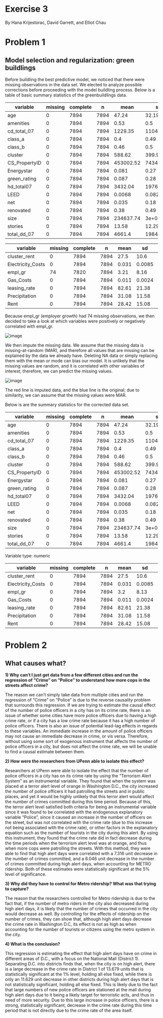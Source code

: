 Exercise 3
================

By Hana Krijestorac, David Garrett, and Elliot Chau

Problem 1
=========

Model selection and regularization: green buildlings
----------------------------------------------------

Before buildling the best predictive model, we noticed that there were missing observations in the data set. We elected to analyze possible corrections before proceeding with the model buildling process. Below is a table of basic summary statistics of the greenbuildlings data.
  


|   variable    | missing | complete |  n   |   mean    |    sd     |  p0  |   p25    |  p50   |   p75    |  p100   |   hist   |
|---------------|---------|----------|------|-----------|-----------|------|----------|--------|----------|---------|----------|
|      age      |    0    |   7894   | 7894 |   47.24   |   32.19   |  0   |    23    |   34   |    79    |   187   | ▆▇▂▃▂▁▁▁ |
|   amenities   |    0    |   7894   | 7894 |   0.53    |    0.5    |  0   |    0     |   1    |    1     |    1    | ▇▁▁▁▁▁▁▇ |
|  cd_total_07  |    0    |   7894   | 7894 |  1229.35  |  1104.59  |  39  |   684    |  966   |   1620   |  5240   | ▇▆▂▁▂▁▁▁ |
|    class_a    |    0    |   7894   | 7894 |    0.4    |   0.49    |  0   |    0     |   0    |    1     |    1    | ▇▁▁▁▁▁▁▅ |
|    class_b    |    0    |   7894   | 7894 |   0.46    |    0.5    |  0   |    0     |   0    |    1     |    1    | ▇▁▁▁▁▁▁▇ |
|    cluster    |    0    |   7894   | 7894 |  588.62   |  399.91   |  1   |   272    |  476   |   1044   |  1230   | ▅▇▇▇▁▁▆▇ |
| CS_PropertyID |    0    |   7894   | 7894 | 453002.52 | 743405.31 |  1   |  157452  | 313253 | 441188.5 | 6208103 | ▇▁▁▁▁▁▁▁ |
|  Energystar   |    0    |   7894   | 7894 |   0.081   |   0.27    |  0   |    0     |   0    |    0     |    1    | ▇▁▁▁▁▁▁▁ |
| green_rating  |    0    |   7894   | 7894 |   0.087   |   0.28    |  0   |    0     |   0    |    0     |    1    | ▇▁▁▁▁▁▁▁ |
|  hd_total07   |    0    |   7894   | 7894 |  3432.04  |  1976.94  |  0   |   1419   |  2739  |   4796   |  7200   | ▁▇▂▃▂▃▅▂ |
|     LEED      |    0    |   7894   | 7894 |  0.0068   |   0.082   |  0   |    0     |   0    |    0     |    1    | ▇▁▁▁▁▁▁▁ |
|      net      |    0    |   7894   | 7894 |   0.035   |   0.18    |  0   |    0     |   0    |    0     |    1    | ▇▁▁▁▁▁▁▁ |
|   renovated   |    0    |   7894   | 7894 |   0.38    |   0.49    |  0   |    0     |   0    |    1     |    1    | ▇▁▁▁▁▁▁▅ |
|     size      |    0    |   7894   | 7894 | 234637.74 |   3e+05   | 1624 | 50891.25 | 128838 |  294212  | 3781045 | ▇▁▁▁▁▁▁▁ |
|    stories    |    0    |   7894   | 7894 |   13.58   |   12.29   |  1   |    4     |   10   |    19    |   110   | ▇▂▁▁▁▁▁▁ |
|  total_dd_07  |    0    |   7894   | 7894 |  4661.4   |  1984.33  | 2103 |   2869   |  4979  |   6413   |  8244   | ▇▁▁▃▂▂▃▁ |


|     variable      | missing | complete |  n   | mean  |   sd   |   p0   |  p25  |  p50  |  p75  | p100  |   hist   |
|-------------------|---------|----------|------|-------|--------|--------|-------|-------|-------|-------|----------|
|   cluster_rent    |    0    |   7894   | 7894 | 27.5  |  10.6  |   9    |  20   | 25.14 |  34   | 71.44 | ▂▇▅▅▂▁▁▁ |
| Electricity_Costs |    0    |   7894   | 7894 | 0.031 | 0.0085 | 0.018  | 0.023 | 0.033 | 0.038 | 0.063 | ▆▃▂▇▁▁▁▁ |
|      empl_gr      |   74    |   7820   | 7894 | 3.21  |  8.16  | -24.95 | 1.74  | 1.97  | 2.38  | 67.78 | ▁▁▇▁▁▁▁▁ |
|     Gas_Costs     |    0    |   7894   | 7894 | 0.011 | 0.0024 | 0.0095 | 0.01  | 0.01  | 0.012 | 0.029 | ▇▂▁▁▁▁▁▁ |
|   leasing_rate    |    0    |   7894   | 7894 | 82.61 | 21.38  |   0    | 77.85 | 89.53 | 96.44 |  100  | ▁▁▁▁▁▁▃▇ |
|   Precipitation   |    0    |   7894   | 7894 | 31.08 | 11.58  | 10.46  | 22.71 | 23.16 | 43.89 | 58.02 | ▁▁▇▁▁▃▂▁ |
|       Rent        |    0    |   7894   | 7894 | 28.42 | 15.08  |  2.98  | 19.5  | 25.16 | 34.18 |  250  | ▇▂▁▁▁▁▁▁ |


Because empl_gr (employer growth) had 74 missing observations, we then decided to take a look at which variables were positively or negatively correlated with empl_gr.

![image](https://user-images.githubusercontent.com/47119252/55695009-40d49080-597c-11e9-934e-da8d708fe3c0.png)

We then impute the missing data. We assume that the missing data is missing-at-random (MAR), and therefore all values that are missing can be explained by the data we already have. Deleting NA data or simply replacing them with the mean or mode can bias our model. It is unlikely that the missing values are random, and it is correlated with other variables of interest; therefore, we can predict the missing values.

![image](https://user-images.githubusercontent.com/47119252/55695148-da9c3d80-597c-11e9-99b9-f6d286aad6c9.png)

The red line is imputed data, and the blue line is the original; due to similarity, we can assume that the missing values were MAR.

Below is are the summary statistics for the corrected data set.

|   variable    | missing | complete |  n   |   mean    |    sd     |  p0  |   p25    |  p50   |   p75    |  p100   |   hist   |
|---------------|---------|----------|------|-----------|-----------|------|----------|--------|----------|---------|----------|
|      age      |    0    |   7894   | 7894 |   47.24   |   32.19   |  0   |    23    |   34   |    79    |   187   | ▆▇▂▃▂▁▁▁ |
|   amenities   |    0    |   7894   | 7894 |   0.53    |    0.5    |  0   |    0     |   1    |    1     |    1    | ▇▁▁▁▁▁▁▇ |
|  cd_total_07  |    0    |   7894   | 7894 |  1229.35  |  1104.59  |  39  |   684    |  966   |   1620   |  5240   | ▇▆▂▁▂▁▁▁ |
|    class_a    |    0    |   7894   | 7894 |    0.4    |   0.49    |  0   |    0     |   0    |    1     |    1    | ▇▁▁▁▁▁▁▅ |
|    class_b    |    0    |   7894   | 7894 |   0.46    |    0.5    |  0   |    0     |   0    |    1     |    1    | ▇▁▁▁▁▁▁▇ |
|    cluster    |    0    |   7894   | 7894 |  588.62   |  399.91   |  1   |   272    |  476   |   1044   |  1230   | ▅▇▇▇▁▁▆▇ |
| CS_PropertyID |    0    |   7894   | 7894 | 453002.52 | 743405.31 |  1   |  157452  | 313253 | 441188.5 | 6208103 | ▇▁▁▁▁▁▁▁ |
|  Energystar   |    0    |   7894   | 7894 |   0.081   |   0.27    |  0   |    0     |   0    |    0     |    1    | ▇▁▁▁▁▁▁▁ |
| green_rating  |    0    |   7894   | 7894 |   0.087   |   0.28    |  0   |    0     |   0    |    0     |    1    | ▇▁▁▁▁▁▁▁ |
|  hd_total07   |    0    |   7894   | 7894 |  3432.04  |  1976.94  |  0   |   1419   |  2739  |   4796   |  7200   | ▁▇▂▃▂▃▅▂ |
|     LEED      |    0    |   7894   | 7894 |  0.0068   |   0.082   |  0   |    0     |   0    |    0     |    1    | ▇▁▁▁▁▁▁▁ |
|      net      |    0    |   7894   | 7894 |   0.035   |   0.18    |  0   |    0     |   0    |    0     |    1    | ▇▁▁▁▁▁▁▁ |
|   renovated   |    0    |   7894   | 7894 |   0.38    |   0.49    |  0   |    0     |   0    |    1     |    1    | ▇▁▁▁▁▁▁▅ |
|     size      |    0    |   7894   | 7894 | 234637.74 |   3e+05   | 1624 | 50891.25 | 128838 |  294212  | 3781045 | ▇▁▁▁▁▁▁▁ |
|    stories    |    0    |   7894   | 7894 |   13.58   |   12.29   |  1   |    4     |   10   |    19    |   110   | ▇▂▁▁▁▁▁▁ |
|  total_dd_07  |    0    |   7894   | 7894 |  4661.4   |  1984.33  | 2103 |   2869   |  4979  |   6413   |  8244   | ▇▁▁▃▂▂▃▁ |

Variable type: numeric

|     variable      | missing | complete |  n   | mean  |   sd   |   p0   |  p25  |  p50  |  p75  | p100  |   hist   |
|-------------------|---------|----------|------|-------|--------|--------|-------|-------|-------|-------|----------|
|   cluster_rent    |    0    |   7894   | 7894 | 27.5  |  10.6  |   9    |  20   | 25.14 |  34   | 71.44 | ▂▇▅▅▂▁▁▁ |
| Electricity_Costs |    0    |   7894   | 7894 | 0.031 | 0.0085 | 0.018  | 0.023 | 0.033 | 0.038 | 0.063 | ▆▃▂▇▁▁▁▁ |
|      empl_gr      |    0    |   7894   | 7894 |  3.2  |  8.13  | -24.95 | 1.74  | 1.97  | 2.44  | 67.78 | ▁▁▇▁▁▁▁▁ |
|     Gas_Costs     |    0    |   7894   | 7894 | 0.011 | 0.0024 | 0.0095 | 0.01  | 0.01  | 0.012 | 0.029 | ▇▂▁▁▁▁▁▁ |
|   leasing_rate    |    0    |   7894   | 7894 | 82.61 | 21.38  |   0    | 77.85 | 89.53 | 96.44 |  100  | ▁▁▁▁▁▁▃▇ |
|   Precipitation   |    0    |   7894   | 7894 | 31.08 | 11.58  | 10.46  | 22.71 | 23.16 | 43.89 | 58.02 | ▁▁▇▁▁▃▂▁ |
|       Rent        |    0    |   7894   | 7894 | 28.42 | 15.08  |  2.98  | 19.5  | 25.16 | 34.18 |  250  | ▇▂▁▁▁▁▁▁ |
> 


Problem 2
=========

What causes what?
-----------------

**1) Why can’t I just get data from a few different cities and run the regression of “Crime” on “Police” to understand how more cops in the streets affect crime?**

The reason we can’t simply take data from multiple cities and run the regression of “Crime” on “Police” is due to the reverse causality problem that surrounds this regression. If we are trying to estimate the causal effect of the number of police officers in a city has on its crime rate, there is an issue of whether some cities have more police officers due to having a high crime rate, or if a city has a low crime rate because it has a high number of police officers. There is also an issue of potential lead-lag effects in regards to these variables. An immediate increase in the amount of police officers may not cause an immediate decrease in crime, or vis versa. Therefore, without using some sort of exogenous instrument that affects the number of police officers in a city, but does not affect the crime rate, we will be unable to find a causal estimate between them.

**2) How were the researchers from UPenn able to isolate this effect?**

Researchers at UPenn were able to isolate the effect that the number of police officers in a city has on its crime rate by using the “Terrorism Alert System” as an instrumental variable. They found that when the system was placed at a terror alert level of orange in Washington D.C., the city increased the number of police officers it had patrolling the streets and in public places, and yet it would be highly unlikely that this terror alert would affect the number of crimes committed during this time period. Because of this, the terror alert level satisfied both criteria for being an instrumental variable since it was found to be correlated with the endogenous explanatory variable “Police”, since it caused an increase in the number of officers on the street, but was not correlated with the crime rate (due to this increase not being associated with the crime rate), or other factors in the explanatory equation such as the number of tourists in the city during this alert. By using this instrument, they found that the crime rate did in fact decrease during the time periods when the terrorism alert level was at orange, and thus when more cops were patrolling the streets. With this method, they were able to find that high alert days were correlated with a 7.316 unit decrease in the number of crimes committed, and a 6.046 unit decrease in the number of crimes committed during high alert days, when accounting for METRO ridership. Both of these estimates were statistically significant at the 5% level of significance.

**3) Why did they have to control for Metro ridership? What was that trying to capture?**

The reason that the researchers controlled for Metro ridership is due to the fact that, if the number of metro riders in the city also decreased during high alert days, it is likely that the number of crimes that occurred in the city would decrease as well. By controlling for the effects of ridership on the number of crimes, they can show that, although high alert days decrease the crime rate in Washington D.C, its effect is not as high as when accounting for the number of tourists or citizens using the metro system in the city.

**4) What is the conclusion?**

This regression is estimating the effect that high alert days have on crime in different areas of D.C., with a focus on the National Mall (District 1). Separating D.C. into districts finds that, when the city is on high alert, there is a large decrease in the crime rate in District 1 of 13.679 units that is statistically significant at the 1% level, holding all else fixed, while there is only an 11.629 unit decrease in other districts during high alert days that is not statistically significant, holding all else fixed. This is likely due to the fact that large numbers of new police officers are stationed at the mall during high alert days due to it being a likely target for terroristic acts, and thus in need of more security. Due to this large increase in police officers, there is a strong, statistically significant, decrease in the crime rate during this time period that is not directly due to the crime rate of the area itself.
